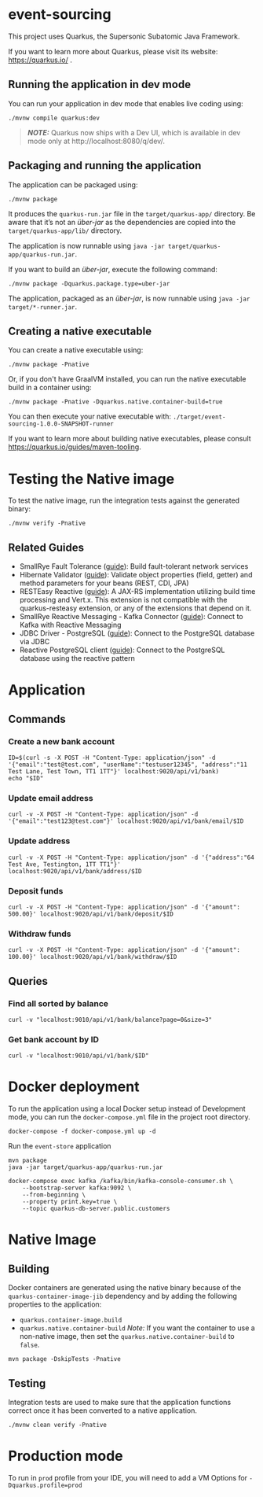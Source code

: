 # event-sourcing

This project uses Quarkus, the Supersonic Subatomic Java Framework.

If you want to learn more about Quarkus, please visit its website: https://quarkus.io/ .

## Running the application in dev mode

You can run your application in dev mode that enables live coding using:
```shell script
./mvnw compile quarkus:dev
```

> **_NOTE:_**  Quarkus now ships with a Dev UI, which is available in dev mode only at http://localhost:8080/q/dev/.

## Packaging and running the application

The application can be packaged using:
```shell script
./mvnw package
```
It produces the `quarkus-run.jar` file in the `target/quarkus-app/` directory.
Be aware that it’s not an _über-jar_ as the dependencies are copied into the `target/quarkus-app/lib/` directory.

The application is now runnable using `java -jar target/quarkus-app/quarkus-run.jar`.

If you want to build an _über-jar_, execute the following command:
```shell script
./mvnw package -Dquarkus.package.type=uber-jar
```

The application, packaged as an _über-jar_, is now runnable using `java -jar target/*-runner.jar`.

## Creating a native executable

You can create a native executable using: 
```shell script
./mvnw package -Pnative
```

Or, if you don't have GraalVM installed, you can run the native executable build in a container using: 
```shell script
./mvnw package -Pnative -Dquarkus.native.container-build=true
```

You can then execute your native executable with: `./target/event-sourcing-1.0.0-SNAPSHOT-runner`

If you want to learn more about building native executables, please consult https://quarkus.io/guides/maven-tooling.

# Testing the Native image

To test the native image, run the integration tests against the generated binary:
```shell
./mvnw verify -Pnative
```

## Related Guides

- SmallRye Fault Tolerance ([guide](https://quarkus.io/guides/microprofile-fault-tolerance)): Build fault-tolerant network services
- Hibernate Validator ([guide](https://quarkus.io/guides/validation)): Validate object properties (field, getter) and method parameters for your beans (REST, CDI, JPA)
- RESTEasy Reactive ([guide](https://quarkus.io/guides/resteasy-reactive)): A JAX-RS implementation utilizing build time processing and Vert.x. This extension is not compatible with the quarkus-resteasy extension, or any of the extensions that depend on it.
- SmallRye Reactive Messaging - Kafka Connector ([guide](https://quarkus.io/guides/kafka-reactive-getting-started)): Connect to Kafka with Reactive Messaging
- JDBC Driver - PostgreSQL ([guide](https://quarkus.io/guides/datasource)): Connect to the PostgreSQL database via JDBC
- Reactive PostgreSQL client ([guide](https://quarkus.io/guides/reactive-sql-clients)): Connect to the PostgreSQL database using the reactive pattern

# Application

## Commands

### Create a new bank account
```shell
ID=$(curl -s -X POST -H "Content-Type: application/json" -d '{"email":"test@test.com", "userName":"testuser12345", "address":"11 Test Lane, Test Town, TT1 1TT"}' localhost:9020/api/v1/bank) 
echo "$ID"
```

### Update email address
```shell
curl -v -X POST -H "Content-Type: application/json" -d '{"email":"test123@test.com"}' localhost:9020/api/v1/bank/email/$ID
```

### Update address
```shell
curl -v -X POST -H "Content-Type: application/json" -d '{"address":"64 Test Ave, Testington, 1TT TT1"}' localhost:9020/api/v1/bank/address/$ID
```

### Deposit funds
```shell
curl -v -X POST -H "Content-Type: application/json" -d '{"amount": 500.00}' localhost:9020/api/v1/bank/deposit/$ID
```

### Withdraw funds
```shell
curl -v -X POST -H "Content-Type: application/json" -d '{"amount": 100.00}' localhost:9020/api/v1/bank/withdraw/$ID
```

## Queries

### Find all sorted by balance
```shell
curl -v "localhost:9010/api/v1/bank/balance?page=0&size=3"
```

### Get bank account by ID
```shell
curl -v "localhost:9010/api/v1/bank/$ID"
```

# Docker deployment

To run the application using a local Docker setup instead of Development mode, you can run the `docker-compose.yml` file in the project root directory.
```shell
docker-compose -f docker-compose.yml up -d
```
Run the `event-store` application
```shell
mvn package
java -jar target/quarkus-app/quarkus-run.jar
```

```shell
docker-compose exec kafka /kafka/bin/kafka-console-consumer.sh \
    --bootstrap-server kafka:9092 \
    --from-beginning \
    --property print.key=true \
    --topic quarkus-db-server.public.customers
```

# Native Image
## Building
Docker containers are generated using the native binary because of the `quarkus-container-image-jib` dependency and by adding the following properties to the application:
- `quarkus.container-image.build`
- `quarkus.native.container-build`
_Note:_ If you want the container to use a non-native image, then set the `quarkus.native.container-build` to `false`.
```shell
mvn package -DskipTests -Pnative
```

## Testing
Integration tests are used to make sure that the application functions correct once it has been converted to a native application.
```shell
./mvnw clean verify -Pnative
```

# Production mode
To run in `prod` profile from your IDE, you will need to add a VM Options for `-Dquarkus.profile=prod`


